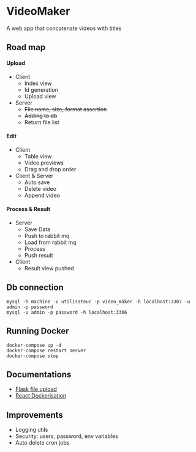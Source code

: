 # VideoMaker

A web app that concatenate videos with titles


## Road map

#### Upload
- Client
    - Index view
    - Id generation
    - Upload view
- Server
    - ~~File name, size, format assertion~~
    - ~~Adding to db~~
    - Return file list
        
#### Edit
- Client
    - Table view
    - Video previews
    - Drag and drop order
- Client & Server
    - Auto save
    - Delete video
    - Append video

#### Process & Result
- Server
    - Save Data
    - Push to rabbit mq
    - Load from rabbit mq
    - Process
    - Push result
- Client
    - Result view pushed
    
## Db connection

```shell script
mysql -h machine -u utilisateur -p video_maker -h localhost:3307 -u admin -p password
mysql -u admin -p password -h localhost:3306
```

## Running Docker
```shell script
docker-compose up -d
docker-compose restart server
docker-compose stop
```
    
## Documentations
- [Flask file upload](https://blog.miguelgrinberg.com/post/handling-file-uploads-with-flask)
- [React Dockerisation](https://xiaolishen.medium.com/develop-in-docker-a-node-backend-and-a-react-front-end-talking-to-each-other-5c522156f634)


## Improvements
- Logging utils
- Security: users, password, env variables
- Auto delete cron jobs